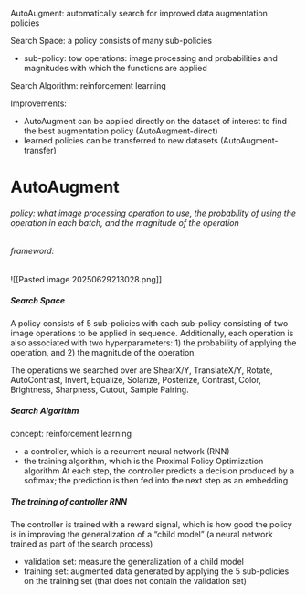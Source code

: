 AutoAugment: automatically search for improved data augmentation policies

Search Space: a policy consists of many sub-policies
+ sub-policy: tow operations: image processing and probabilities and magnitudes with which the functions are applied

Search Algorithm: reinforcement learning

Improvements:
+ AutoAugment can be applied directly on the dataset of interest to find the best augmentation policy (AutoAugment-direct)
+ learned policies can be transferred to new datasets (AutoAugment-transfer)

# AutoAugment
###### policy: what image processing operation to use, the probability of using the operation in each batch, and the magnitude of the operation
###### frameword:
![[Pasted image 20250629213028.png]]

##### Search Space
A policy consists of 5 sub-policies with each sub-policy consisting of two image operations to be applied in sequence. Additionally, each operation is also associated with two hyperparameters: 1) the probability of applying the operation, and 2) the magnitude of the operation.

The operations we searched over are ShearX/Y, TranslateX/Y, Rotate, AutoContrast, Invert, Equalize, Solarize, Posterize, Contrast, Color, Brightness, Sharpness, Cutout, Sample Pairing.

##### Search Algorithm
concept: reinforcement learning
 + a controller, which is a recurrent neural network (RNN)
 + the training algorithm, which is the Proximal Policy Optimization algorithm
 At each step, the controller predicts a decision produced by a softmax; the prediction is then fed into the next step as an embedding

##### The training of controller RNN
The controller is trained with a reward signal, which is how good the policy is in improving the generalization of a “child model” (a neural network trained as part of the search process)
+ validation set: measure the generalization of a child model
+ training set: augmented data generated by applying the 5 sub-policies on the training set (that does not contain the validation set)